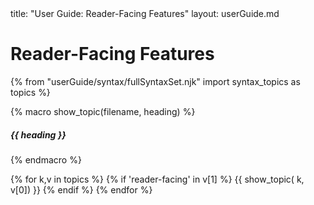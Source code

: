 <frontmatter>
  title: "User Guide: Reader-Facing Features"
  layout: userGuide.md
</frontmatter>

<include src="components/advanced.md#slots-info" />

# Reader-Facing Features


{% from "userGuide/syntax/fullSyntaxSet.njk" import syntax_topics as topics %}

{% macro show_topic(filename, heading) %}

##### {{ heading }}
<box>
<include src="syntax/{{ filename }}.md#examples" />

<panel type="seamless" header="%%details...%%" >

<include src="syntax/{{ filename }}.md" />
</panel>
</box>

{% endmacro %}

{% for k,v in topics %}
  {% if 'reader-facing' in v[1] %}
{{ show_topic( k, v[0]) }}
  {% endif %}
{% endfor %}
